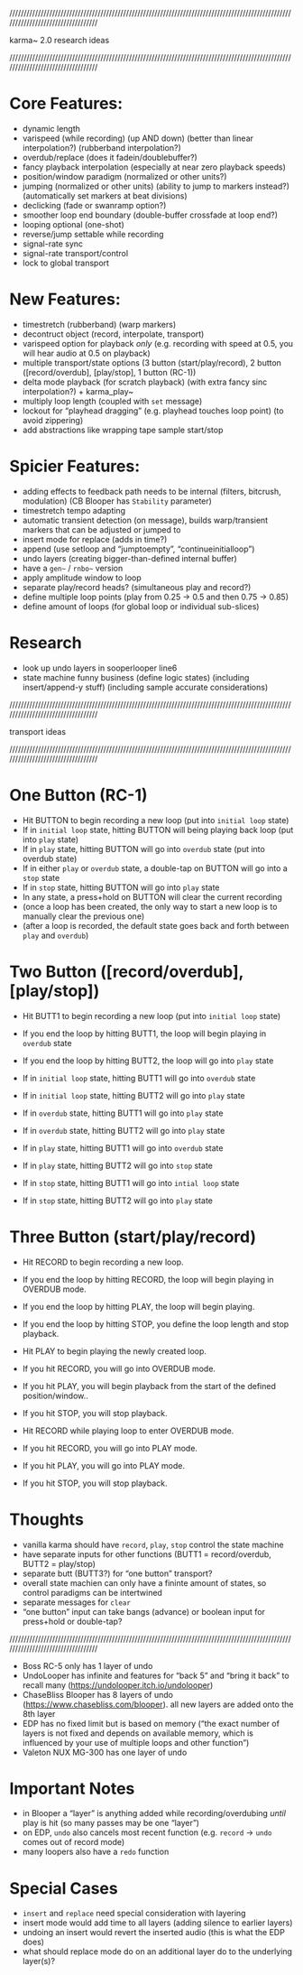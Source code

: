 //////////////////////////////////////////////////////////////////////////////////////////////////////////////////////////////////

karma~ 2.0 research ideas

//////////////////////////////////////////////////////////////////////////////////////////////////////////////////////////////////

# Core Features:
- dynamic length
- varispeed (while recording) (up AND down) (better than linear interpolation?) (rubberband interpolation?)
- overdub/replace (does it fadein/doublebuffer?)
- fancy playback interpolation (especially at near zero playback speeds)
- position/window paradigm (normalized or other units?)
- jumping (normalized or other units) (ability to jump to markers instead?) (automatically set markers at beat divisions)
- declicking (fade or swanramp option?)
- smoother loop end boundary (double-buffer crossfade at loop end?)
- looping optional (one-shot)
- reverse/jump settable while recording
- signal-rate sync
- signal-rate transport/control
- lock to global transport

# New Features:
- timestretch (rubberband) (warp markers)
- decontruct object (record, interpolate, transport)
- varispeed option for playback *only* (e.g. recording with speed at 0.5, you will hear audio at 0.5 on playback)
- multiple transport/state options (3 button (start/play/record), 2 button ([record/overdub], [play/stop], 1 button (RC-1))
- delta mode playback (for scratch playback) (with extra fancy sinc interpolation?) + karma_play~
- multiply loop length (coupled with `set` message)
- lockout for “playhead dragging” (e.g. playhead touches loop point) (to avoid zippering)
- add abstractions like wrapping tape sample start/stop

# Spicier Features:
- adding effects to feedback path needs to be internal (filters, bitcrush, modulation) (CB Blooper has `Stability` parameter)
- timestretch tempo adapting
- automatic transient detection (on message), builds warp/transient markers that can be adjusted or jumped to
- insert mode for replace (adds in time?)
- append (use setloop and “jumptoempty”, “continueinitialloop”)
- undo layers (creating bigger-than-defined internal buffer)
- have a `gen~` / `rnbo~` version
- apply amplitude window to loop
- separate play/record heads? (simultaneous play and record?)
- define multiple loop points (play from 0.25 -> 0.5 and then 0.75 -> 0.85)
- define amount of loops (for global loop or individual sub-slices)

# Research
- look up undo layers in sooperlooper line6
- state machine funny business (define logic states) (including insert/append-y stuff) (including sample accurate considerations)

//////////////////////////////////////////////////////////////////////////////////////////////////////////////////////////////////

transport ideas

//////////////////////////////////////////////////////////////////////////////////////////////////////////////////////////////////

# One Button (RC-1)
- Hit BUTTON to begin recording a new loop (put into `initial loop` state)
- If in `initial loop` state, hitting BUTTON will being playing back loop (put into `play` state)
- If in `play` state, hitting BUTTON will go into `overdub` state (put into overdub state)
- If in either `play` or `overdub` state, a double-tap on BUTTON will go into a `stop` state
- If in `stop` state, hitting BUTTON will go into `play` state
- In any state, a press+hold on BUTTON will clear the current recording
- (once a loop has been created, the only way to start a new loop is to manually clear the previous one)
- (after a loop is recorded, the default state goes back and forth between `play` and `overdub`)


# Two Button ([record/overdub], [play/stop])
- Hit BUTT1 to begin recording a new loop (put into `initial loop` state)
- If you end the loop by hitting BUTT1, the loop will begin playing in `overdub` state
- If you end the loop by hitting BUTT2, the loop will go into `play` state

- If in `initial loop` state, hitting BUTT1 will go into `overdub` state
- If in `initial loop` state, hitting BUTT2 will go into `play` state

- If in `overdub` state, hitting BUTT1 will go into `play` state
- If in `overdub` state, hitting BUTT2 will go into `play` state

- If in `play` state, hitting BUTT1 will go into `overdub` state
- If in `play` state, hitting BUTT2 will go into `stop` state

- If in `stop` state, hitting BUTT1 will go into `intial loop` state
- If in `stop` state, hitting BUTT2 will go into `play` state


# Three Button (start/play/record)
- Hit RECORD to begin recording a new loop.
- If you end the loop by hitting RECORD, the loop will begin playing in OVERDUB mode.
- If you end the loop by hitting PLAY, the loop will begin playing.
- If you end the loop by hitting STOP, you define the loop length and stop playback.

- Hit PLAY to begin playing the newly created loop.
- If you hit RECORD, you will go into OVERDUB mode.
- If you hit PLAY, you will begin playback from the start of the defined position/window..
- If you hit STOP, you will stop playback.

- Hit RECORD while playing loop to enter OVERDUB mode.
- If you hit RECORD, you will go into PLAY mode.
- If you hit PLAY, you will go into PLAY mode.
- If you hit STOP, you will stop playback.


# Thoughts
- vanilla karma should have `record`, `play`, `stop` control the state machine
- have separate inputs for other functions (BUTT1 = record/overdub, BUTT2 = play/stop)
- separate butt (BUTT3?) for “one button” transport?
- overall state machien can only have a fininte amount of states, so control paradigms can be intertwined
- separate messages for `clear`
- “one button” input can take bangs (advance) or boolean input for press+hold or double-tap?

//////////////////////////////////////////////////////////////////////////////////////////////////////////////////////////////////

- Boss RC-5 only has 1 layer of undo
- UndoLooper has infinite and features for “back 5” and “bring it back” to recall many (https://undolooper.itch.io/undolooper)
- ChaseBliss Blooper has 8 layers of undo (https://www.chasebliss.com/blooper). all new layers are added onto the 8th layer
- EDP has no fixed limit but is based on memory (“the exact number of layers is not fixed and depends on available memory, which is influenced by your use of multiple loops and other function”)
- Valeton NUX MG-300 has one layer of undo

# Important Notes
- in Blooper a “layer” is anything added while recording/overdubing *until* play is hit (so many passes may be one “layer”)
- on EDP, `undo` also cancels most recent function (e.g. `record` -> `undo` comes out of record mode)
- many loopers also have a `redo` function

# Special Cases
- `insert` and `replace` need special consideration with layering
- insert mode would add time to all layers (adding silence to earlier layers)
- undoing an insert would revert the inserted audio (this is what the EDP does)
- what should replace mode do on an additional layer do to the underlying layer(s)?
